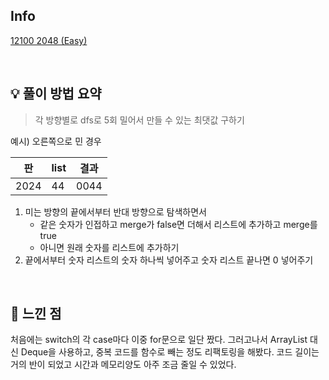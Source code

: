 ## Info

[12100 2048 (Easy)](https://www.acmicpc.net/problem/12100)

<br>

## 💡 풀이 방법 요약

> 각 방향별로 dfs로 5회 밀어서 만들 수 있는 최댓값 구하기

예시) 오른쪽으로 민 경우

| 판    | list | 결과   |
|------|------|------|
| 2024 | 44   | 0044 |

1. 미는 방향의 끝에서부터 반대 방향으로 탐색하면서<br>
   * 같은 숫자가 인접하고 merge가 false면 더해서 리스트에 추가하고 merge를 true <br>
   * 아니면 원래 숫자를 리스트에 추가하기
2. 끝에서부터 숫자 리스트의 숫자 하나씩 넣어주고 숫자 리스트 끝나면 0 넣어주기

<br>

## 🙂 느낀 점
처음에는 switch의 각 case마다 이중 for문으로 일단 짰다. 그러고나서 ArrayList 대신 Deque을 사용하고, 중복 코드를 함수로 빼는 정도 리팩토링을 해봤다.
코드 길이는 거의 반이 되었고 시간과 메모리양도 아주 조금 줄일 수 있었다.
